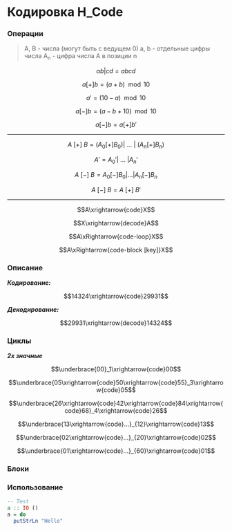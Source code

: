 # Кодировка H_Code

### Операции
> A, B - числа (могут быть с ведущем 0)
> a, b - отдельные цифры числа
> A<sub>n</sub> - цифра числа A в позиции n


$$ab | cd = abcd$$

$$a[+]b=(a + b)\mod10$$

$$a' = (10 - a)\mod10$$

$$a[-]b=(a - b + 10)\mod10$$

$$a[-]b = a[+]b'$$

---

$$A\ [+]\ B = (A_0 [+] B_0)|\ ...\ |\ (A_n [+] B_n)$$

$$A' = A_0'|\ ...\ |A_n'$$

$$A\ [-]\ B = A_0 [-] B_0|...|A_n [-] B_n$$

$$A\ [-]\ B = A\ [+]\ B'$$

---

$$A\xrightarrow{code}X$$

$$X\xrightarrow{decode}A$$

$$A\xRightarrow{code-loop}X$$

$$A\xRightarrow{code-block [key]}X$$

### Описание
***Кодирование:***

$$14324\xrightarrow{code}29931$$

***Декодирование:***

$$29931\xrightarrow{decode}14324$$

### Циклы
***2х значные***

$$\underbrace{00}_1\xrightarrow{code}00$$

$$\underbrace{05\xrightarrow{code}50\xrightarrow{code}55}_3\xrightarrow{code}05$$

$$\underbrace{26\xrightarrow{code}42\xrightarrow{code}84\xrightarrow{code}68}_4\xrightarrow{code}26$$

$$\underbrace{13\xrightarrow{code}...}_{12}\xrightarrow{code}13$$

$$\underbrace{02\xrightarrow{code}...}_{20}\xrightarrow{code}02$$

$$\underbrace{01\xrightarrow{code}...}_{60}\xrightarrow{code}01$$

### Блоки

### Использование

```haskell
-- Test
a :: IO ()
a = do
  putStrLn "Hello"
```

